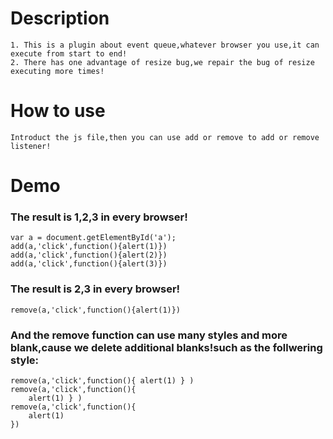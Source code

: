 Description
===========
	1. This is a plugin about event queue,whatever browser you use,it can execute from start to end!
	2. There has one advantage of resize bug,we repair the bug of resize executing more times!

How to use
==========
	Introduct the js file,then you can use add or remove to add or remove listener!

Demo
==========	
### The result is 1,2,3 in every browser!
    var a = document.getElementById('a');
	add(a,'click',function(){alert(1)})
	add(a,'click',function(){alert(2)})
	add(a,'click',function(){alert(3)})
		
###	The result is 2,3 in every browser!	
	remove(a,'click',function(){alert(1)})
	
### And the remove function can use many styles and more blank,cause we delete additional blanks!such as the follwering style:	
	remove(a,'click',function(){ alert(1) } )
	remove(a,'click',function(){
		alert(1) } )
	remove(a,'click',function(){
		alert(1) 
	})	
